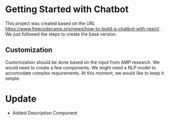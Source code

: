 # Getting Started with Chatbot

This project was created based on the URL https://www.freecodecamp.org/news/how-to-build-a-chatbot-with-react/ . We just followed the steps to create the base version.

## Customization

Customization should be done based on the input from AMP research. We would need to create a few components. We might need a NLP model to accomodate complex requirements. At this moment, we would like to keep it simple.

# Update
 - Added Description Component
